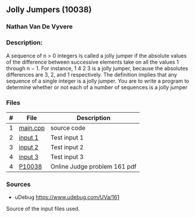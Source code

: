 ## Jolly Jumpers (10038)
### Nathan Van De Vyvere

### Description: 
A sequence of n > 0 integers is called a jolly jumper if the absolute values of the difference between
successive elements take on all the values 1 through n − 1. For instance,
1 4 2 3
is a jolly jumper, because the absolutes differences are 3, 2, and 1 respectively. The definition implies
that any sequence of a single integer is a jolly jumper. You are to write a program to determine whether
or not each of a number of sequences is a jolly jumper


### Files

|   #   | File                       | Description                                                |
| :---: | -------------------------- | ---------------------------------------------------------- |
|   1   |  [main.cpp](main.cpp)      | source code                                                |
|   2   |  [input 1](in1.txt)        | Test input 1                                               |
|   3   |  [input 2](in2.txt)        | Test input 2                                               |
|4|[input 3](in3.txt)|Test input 3|
|   4   |  [P10038](p10038.pdf)      | Online Judge problem 161 pdf                             |

### Sources

- uDebug https://www.udebug.com/UVa/161

Source of the input files used.
